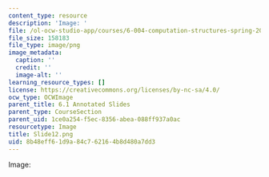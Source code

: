 ```yaml
---
content_type: resource
description: 'Image: '
file: /ol-ocw-studio-app/courses/6-004-computation-structures-spring-2017/8b48eff61d9a84c762164b8d480a7dd3_Slide12.png
file_size: 158183
file_type: image/png
image_metadata:
  caption: ''
  credit: ''
  image-alt: ''
learning_resource_types: []
license: https://creativecommons.org/licenses/by-nc-sa/4.0/
ocw_type: OCWImage
parent_title: 6.1 Annotated Slides
parent_type: CourseSection
parent_uid: 1ce0a254-f5ec-8356-abea-088ff937a0ac
resourcetype: Image
title: Slide12.png
uid: 8b48eff6-1d9a-84c7-6216-4b8d480a7dd3
---
```

Image: 